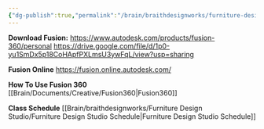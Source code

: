 ```yaml
---
{"dg-publish":true,"permalink":"/brain/braithdesignworks/furniture-design-studio/idsgn-107-furniture-design-studio/"}
---
```


**Download Fusion:**
https://www.autodesk.com/products/fusion-360/personal
https://drive.google.com/file/d/1p0-yu1SmDx5p18CoHApfPXLmsU3ywFqL/view?usp=sharing

**Fusion Online**
https://fusion.online.autodesk.com/

**How To Use Fusion 360**
[[Brain/Documents/Creative/Fusion360\|Fusion360]]

**Class Schedule**
[[Brain/braithdesignworks/Furniture Design Studio/Furniture Design Studio Schedule\|Furniture Design Studio Schedule]]

